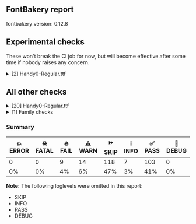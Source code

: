 ## FontBakery report

fontbakery version: 0.12.8



## Experimental checks

These won't break the CI job for now, but will become effective after some time if nobody raises any concern.


<details><summary>[2] Handy0-Regular.ttf</summary>
<div>
<details>
    <summary>🔥 <b>FAIL</b> Ensure 'smcp' (small caps) lookups are defined before ligature lookups in the 'GSUB' table. <a href="https://fontbakery.readthedocs.io/en/stable/fontbakery/checks/universal.html#"></a></summary>
    <div>







* 🔥 **FAIL** <p>Font does not contain a GSUB table.</p>
 [code: missing-gsub-table]



</div>
</details>

<details>
    <summary>⚠️ <b>WARN</b> Validate size, and resolution of article images, and ensure article page has minimum length and includes visual assets. <a href="https://fontbakery.readthedocs.io/en/stable/fontbakery/checks/googlefonts.article.html#"></a></summary>
    <div>







* ⚠️ **WARN** <p>Family metadata at fonts/ttf does not have an article.</p>
 [code: lacks-article]



</div>
</details>
</div>
</details>




## All other checks



<details><summary>[20] Handy0-Regular.ttf</summary>
<div>
<details>
    <summary>🔥 <b>FAIL</b> Checking OS/2 usWinAscent & usWinDescent. <a href="https://fontbakery.readthedocs.io/en/stable/fontbakery/checks/universal.metrics.html#"></a></summary>
    <div>







* 🔥 **FAIL** <p>OS/2.usWinAscent value should be equal or greater than 4864, but got 3276 instead</p>
 [code: ascent]



* 🔥 **FAIL** <p>OS/2.usWinDescent value should be equal or greater than 1155, but got 820 instead</p>
 [code: descent]



</div>
</details>

<details>
    <summary>🔥 <b>FAIL</b> Do we have the latest version of FontBakery installed? <a href="https://fontbakery.readthedocs.io/en/stable/fontbakery/checks/universal.fontbakery.html#"></a></summary>
    <div>







* 🔥 **FAIL** <p>Current FontBakery version is 0.12.8, while a newer 0.12.9 is already available. Please upgrade it with 'pip install -U fontbakery'</p>
 [code: outdated-fontbakery]



</div>
</details>

<details>
    <summary>🔥 <b>FAIL</b> Shapes languages in all GF glyphsets. <a href="https://fontbakery.readthedocs.io/en/stable/fontbakery/checks/googlefonts.glyphset.html#"></a></summary>
    <div>







* 🔥 **FAIL** <p>GF_Latin_Core glyphset:</p>
<table>
<thead>
<tr>
<th align="left">Language</th>
<th align="left">FAIL messages</th>
</tr>
</thead>
<tbody>
<tr>
<td align="left">nl_Latn (Dutch)</td>
<td align="left">Shaper didn't attach acutecomb to j</td>
</tr>
<tr>
<td align="left">^</td>
<td align="left">Shaper didn't attach acutecomb to J</td>
</tr>
</tbody>
</table>
 [code: failed-language-shaping]



</div>
</details>

<details>
    <summary>🔥 <b>FAIL</b> Copyright notices match canonical pattern in fonts <a href="https://fontbakery.readthedocs.io/en/stable/fontbakery/checks/googlefonts.copyright.html#"></a></summary>
    <div>







* 🔥 **FAIL** <p>Name Table entry: Copyright notices should match a pattern similar to:</p>
<p>&quot;Copyright 2020 The Familyname Project Authors (git url)&quot;</p>
<p>But instead we have got:</p>
<p>&quot;Copyright 2024 Handy0 Project Authors (github.com/mitradranirban/handy0-fonts)&quot;</p>
 [code: bad-notice-format]



</div>
</details>

<details>
    <summary>🔥 <b>FAIL</b> Check font names are correct <a href="https://fontbakery.readthedocs.io/en/stable/fontbakery/checks/googlefonts.name.html#"></a></summary>
    <div>







* 🔥 **FAIL** <p>Font names are incorrect:</p>
<table>
<thead>
<tr>
<th align="left">nameID</th>
<th align="left">current</th>
<th align="left">expected</th>
</tr>
</thead>
<tbody>
<tr>
<td align="left">Family Name</td>
<td align="left"><strong>Handy0 Regular</strong></td>
<td align="left"><strong>Handy0</strong></td>
</tr>
<tr>
<td align="left">Subfamily Name</td>
<td align="left">Regular</td>
<td align="left">Regular</td>
</tr>
<tr>
<td align="left">Full Name</td>
<td align="left">Handy0 Regular</td>
<td align="left">Handy0 Regular</td>
</tr>
<tr>
<td align="left">Postscript Name</td>
<td align="left">Handy0-Regular</td>
<td align="left">Handy0-Regular</td>
</tr>
<tr>
<td align="left">Typographic Family Name</td>
<td align="left"><strong>Handy0</strong></td>
<td align="left"><strong>N/A</strong></td>
</tr>
<tr>
<td align="left">Typographic Subfamily Name</td>
<td align="left"><strong>Regular</strong></td>
<td align="left"><strong>N/A</strong></td>
</tr>
</tbody>
</table>
 [code: bad-names]



</div>
</details>

<details>
    <summary>🔥 <b>FAIL</b> Stricter unitsPerEm criteria for Google Fonts. <a href="https://fontbakery.readthedocs.io/en/stable/fontbakery/checks/googlefonts.head.html#"></a></summary>
    <div>







* 🔥 **FAIL** <p>Font em size (unitsPerEm) is 4096 which may be too large (causing filesize bloat), unless you are sure that the detail level in this font requires that much precision.</p>
 [code: large-value]



</div>
</details>

<details>
    <summary>🔥 <b>FAIL</b> Check font follows the Google Fonts vertical metric schema <a href="https://fontbakery.readthedocs.io/en/stable/fontbakery/checks/googlefonts.vmetrics.html#"></a></summary>
    <div>







* 🔥 **FAIL** <p>The sum of hhea.ascender + abs(hhea.descender) + hhea.lineGap is 4096 when it should be at least 4915</p>
 [code: bad-hhea-range]



</div>
</details>

<details>
    <summary>⚠️ <b>WARN</b> Check mark characters are in GDEF mark glyph class. <a href="https://fontbakery.readthedocs.io/en/stable/fontbakery/checks/opentype.gdef.html#"></a></summary>
    <div>







* ⚠️ **WARN** <p>The following mark characters could be in the GDEF mark glyph class:
acutecomb (U+0301), gravecomb (U+0300), hookabovecomb (U+0309), tildecomb (U+0303), uni0302 (U+0302), uni0304 (U+0304), uni0306 (U+0306), uni0307 (U+0307), uni0308 (U+0308), uni030A (U+030A), uni030B (U+030B), uni030C (U+030C), uni0326 (U+0326), uni0327 (U+0327) and uni0328 (U+0328)</p>
 [code: mark-chars]



</div>
</details>

<details>
    <summary>⚠️ <b>WARN</b> Check accent of Lcaron, dcaron, lcaron, tcaron <a href="https://fontbakery.readthedocs.io/en/stable/fontbakery/checks/universal.html#"></a></summary>
    <div>









* ⚠️ **WARN** <p>Lcaron is decomposed and therefore could not be checked. Please check manually.</p>
 [code: decomposed-outline]



* ⚠️ **WARN** <p>dcaron is decomposed and therefore could not be checked. Please check manually.</p>
 [code: decomposed-outline]



* ⚠️ **WARN** <p>lcaron is decomposed and therefore could not be checked. Please check manually.</p>
 [code: decomposed-outline]



* ⚠️ **WARN** <p>tcaron is decomposed and therefore could not be checked. Please check manually.</p>
 [code: decomposed-outline]



</div>
</details>

<details>
    <summary>⚠️ <b>WARN</b> Check if each glyph has the recommended amount of contours. <a href="https://fontbakery.readthedocs.io/en/stable/fontbakery/checks/universal.html#"></a></summary>
    <div>







* ⚠️ **WARN** <p>This check inspects the glyph outlines and detects the total number of contours in each of them. The expected values are infered from the typical ammounts of contours observed in a large collection of reference font families. The divergences listed below may simply indicate a significantly different design on some of your glyphs. On the other hand, some of these may flag actual bugs in the font such as glyphs mapped to an incorrect codepoint. Please consider reviewing the design and codepoint assignment of these to make sure they are correct.</p>
<p>The following glyphs do not have the recommended number of contours:</p>
<pre><code>- Glyph name: glyph1	Contours detected: 2	Expected: 0

- Glyph name: percent	Contours detected: 3	Expected: 4 or 5

- Glyph name: quotesingle	Contours detected: 2	Expected: 1

- Glyph name: eight	Contours detected: 2	Expected: 3

- Glyph name: at	Contours detected: 1	Expected: 2

- Glyph name: B	Contours detected: 1	Expected: 2 or 3

- Glyph name: D	Contours detected: 1	Expected: 2

- Glyph name: Z	Contours detected: 2	Expected: 1

- Glyph name: a	Contours detected: 1	Expected: 2

- Glyph name: e	Contours detected: 1	Expected: 2

- Glyph name: g	Contours detected: 1	Expected: 2 or 3

- Glyph name: o	Contours detected: 1	Expected: 2

- Glyph name: bar	Contours detected: 2	Expected: 1

- Glyph name: ordfeminine	Contours detected: 1	Expected: 2 or 3

- Glyph name: uni00AD	Contours detected: 1	Expected: 0

- Glyph name: degree	Contours detected: 1	Expected: 2

- Glyph name: onequarter	Contours detected: 2	Expected: 3 or 4

- Glyph name: threequarters	Contours detected: 2	Expected: 3 or 4

- Glyph name: Eth	Contours detected: 1	Expected: 2

- Glyph name: agrave	Contours detected: 2	Expected: 3

- Glyph name: aacute	Contours detected: 2	Expected: 3

- Glyph name: acircumflex	Contours detected: 2	Expected: 3

- Glyph name: atilde	Contours detected: 2	Expected: 3

- Glyph name: adieresis	Contours detected: 3	Expected: 4

- Glyph name: aring	Contours detected: 3	Expected: 4

- Glyph name: egrave	Contours detected: 2	Expected: 3

- Glyph name: eacute	Contours detected: 2	Expected: 3

- Glyph name: ecircumflex	Contours detected: 2	Expected: 3

- Glyph name: edieresis	Contours detected: 3	Expected: 4

- Glyph name: eth	Contours detected: 1	Expected: 2

- Glyph name: ograve	Contours detected: 2	Expected: 3

- Glyph name: oacute	Contours detected: 2	Expected: 3

- Glyph name: ocircumflex	Contours detected: 2	Expected: 3

- Glyph name: otilde	Contours detected: 2	Expected: 3

- Glyph name: odieresis	Contours detected: 3	Expected: 4

- Glyph name: oslash	Contours detected: 2	Expected: 3

- Glyph name: amacron	Contours detected: 2	Expected: 3

- Glyph name: abreve	Contours detected: 2	Expected: 3

- Glyph name: Dcaron	Contours detected: 2	Expected: 3

- Glyph name: Dcroat	Contours detected: 1	Expected: 2

- Glyph name: emacron	Contours detected: 2	Expected: 3

- Glyph name: ebreve	Contours detected: 2	Expected: 3

- Glyph name: edotaccent	Contours detected: 2	Expected: 3

- Glyph name: ecaron	Contours detected: 2	Expected: 3

- Glyph name: gcircumflex	Contours detected: 2	Expected: 3 or 4

- Glyph name: gbreve	Contours detected: 2	Expected: 3 or 4

- Glyph name: gdotaccent	Contours detected: 2	Expected: 3 or 4

- Glyph name: uni0123	Contours detected: 2	Expected: 3 or 4

- Glyph name: lcaron	Contours detected: 3	Expected: 2

- Glyph name: napostrophe	Contours detected: 3	Expected: 2

- Glyph name: omacron	Contours detected: 2	Expected: 3

- Glyph name: obreve	Contours detected: 2	Expected: 3

- Glyph name: ohungarumlaut	Contours detected: 3	Expected: 4

- Glyph name: Racute	Contours detected: 2	Expected: 3

- Glyph name: uni0156	Contours detected: 2	Expected: 3

- Glyph name: Rcaron	Contours detected: 2	Expected: 3

- Glyph name: tcaron	Contours detected: 3	Expected: 2

- Glyph name: Uogonek	Contours detected: 2	Expected: 1

- Glyph name: uogonek	Contours detected: 2	Expected: 1

- Glyph name: Zacute	Contours detected: 3	Expected: 2

- Glyph name: Zdotaccent	Contours detected: 3	Expected: 2

- Glyph name: Zcaron	Contours detected: 3	Expected: 2

- Glyph name: Uhorn	Contours detected: 2	Expected: 1

- Glyph name: uhorn	Contours detected: 2	Expected: 1

- Glyph name: uni01CE	Contours detected: 2	Expected: 3

- Glyph name: uni01D2	Contours detected: 2	Expected: 3

- Glyph name: uni01DF	Contours detected: 4	Expected: 5

- Glyph name: gcaron	Contours detected: 2	Expected: 3 or 4

- Glyph name: uni01EA	Contours detected: 3	Expected: 2

- Glyph name: uni01EC	Contours detected: 4	Expected: 3

- Glyph name: uni01F0	Contours detected: 1	Expected: 2

- Glyph name: uni01F5	Contours detected: 2	Expected: 3

- Glyph name: uni02BC	Contours detected: 2	Expected: 1

- Glyph name: uni1FED	Contours detected: 1	Expected: 3

- Glyph name: quoteleft	Contours detected: 2	Expected: 1

- Glyph name: quoteright	Contours detected: 2	Expected: 1

- Glyph name: quotesinglbase	Contours detected: 2	Expected: 1

- Glyph name: quotedblleft	Contours detected: 4	Expected: 2

- Glyph name: quotedblright	Contours detected: 4	Expected: 2

- Glyph name: quotedblbase	Contours detected: 4	Expected: 2

- Glyph name: uni20A8	Contours detected: 2	Expected: 3

- Glyph name: B	Contours detected: 1	Expected: 2 or 3

- Glyph name: D	Contours detected: 1	Expected: 2

- Glyph name: Dcaron	Contours detected: 2	Expected: 3

- Glyph name: Dcroat	Contours detected: 1	Expected: 2

- Glyph name: Eth	Contours detected: 1	Expected: 2

- Glyph name: Racute	Contours detected: 2	Expected: 3

- Glyph name: Rcaron	Contours detected: 2	Expected: 3

- Glyph name: Uhorn	Contours detected: 2	Expected: 1

- Glyph name: Uogonek	Contours detected: 2	Expected: 1

- Glyph name: Z	Contours detected: 2	Expected: 1

- Glyph name: Zacute	Contours detected: 3	Expected: 2

- Glyph name: Zcaron	Contours detected: 3	Expected: 2

- Glyph name: Zdotaccent	Contours detected: 3	Expected: 2

- Glyph name: a	Contours detected: 1	Expected: 2

- Glyph name: aacute	Contours detected: 2	Expected: 3

- Glyph name: abreve	Contours detected: 2	Expected: 3

- Glyph name: acircumflex	Contours detected: 2	Expected: 3

- Glyph name: adieresis	Contours detected: 3	Expected: 4

- Glyph name: agrave	Contours detected: 2	Expected: 3

- Glyph name: amacron	Contours detected: 2	Expected: 3

- Glyph name: aring	Contours detected: 3	Expected: 4

- Glyph name: at	Contours detected: 1	Expected: 2

- Glyph name: atilde	Contours detected: 2	Expected: 3

- Glyph name: bar	Contours detected: 2	Expected: 1

- Glyph name: degree	Contours detected: 1	Expected: 2

- Glyph name: e	Contours detected: 1	Expected: 2

- Glyph name: eacute	Contours detected: 2	Expected: 3

- Glyph name: ebreve	Contours detected: 2	Expected: 3

- Glyph name: ecaron	Contours detected: 2	Expected: 3

- Glyph name: ecircumflex	Contours detected: 2	Expected: 3

- Glyph name: edieresis	Contours detected: 3	Expected: 4

- Glyph name: edotaccent	Contours detected: 2	Expected: 3

- Glyph name: egrave	Contours detected: 2	Expected: 3

- Glyph name: eight	Contours detected: 2	Expected: 3

- Glyph name: emacron	Contours detected: 2	Expected: 3

- Glyph name: eth	Contours detected: 1	Expected: 2

- Glyph name: g	Contours detected: 1	Expected: 2 or 3

- Glyph name: gbreve	Contours detected: 2	Expected: 3 or 4

- Glyph name: gcaron	Contours detected: 2	Expected: 3 or 4

- Glyph name: gcircumflex	Contours detected: 2	Expected: 3 or 4

- Glyph name: gdotaccent	Contours detected: 2	Expected: 3 or 4

- Glyph name: lcaron	Contours detected: 3	Expected: 2

- Glyph name: napostrophe	Contours detected: 3	Expected: 2

- Glyph name: o	Contours detected: 1	Expected: 2

- Glyph name: oacute	Contours detected: 2	Expected: 3

- Glyph name: ocircumflex	Contours detected: 2	Expected: 3

- Glyph name: odieresis	Contours detected: 3	Expected: 4

- Glyph name: ograve	Contours detected: 2	Expected: 3

- Glyph name: ohungarumlaut	Contours detected: 3	Expected: 4

- Glyph name: omacron	Contours detected: 2	Expected: 3

- Glyph name: onequarter	Contours detected: 2	Expected: 3 or 4

- Glyph name: ordfeminine	Contours detected: 1	Expected: 2 or 3

- Glyph name: oslash	Contours detected: 2	Expected: 3

- Glyph name: otilde	Contours detected: 2	Expected: 3

- Glyph name: percent	Contours detected: 3	Expected: 4 or 5

- Glyph name: quotedblbase	Contours detected: 4	Expected: 2

- Glyph name: quotedblleft	Contours detected: 4	Expected: 2

- Glyph name: quotedblright	Contours detected: 4	Expected: 2

- Glyph name: quoteleft	Contours detected: 2	Expected: 1

- Glyph name: quoteright	Contours detected: 2	Expected: 1

- Glyph name: quotesinglbase	Contours detected: 2	Expected: 1

- Glyph name: quotesingle	Contours detected: 2	Expected: 1

- Glyph name: tcaron	Contours detected: 3	Expected: 2

- Glyph name: threequarters	Contours detected: 2	Expected: 3 or 4

- Glyph name: uhorn	Contours detected: 2	Expected: 1

- Glyph name: uni00AD	Contours detected: 1	Expected: 0

- Glyph name: uni0123	Contours detected: 2	Expected: 3 or 4

- Glyph name: uni0156	Contours detected: 2	Expected: 3

- Glyph name: uni01CE	Contours detected: 2	Expected: 3

- Glyph name: uni01D2	Contours detected: 2	Expected: 3

- Glyph name: uni01DF	Contours detected: 4	Expected: 5

- Glyph name: uni01EC	Contours detected: 4	Expected: 3

- Glyph name: uni01F0	Contours detected: 1	Expected: 2

- Glyph name: uni02BC	Contours detected: 2	Expected: 1

- Glyph name: uni1FED	Contours detected: 1	Expected: 3

- Glyph name: uogonek	Contours detected: 2	Expected: 1
</code></pre>
 [code: contour-count]



</div>
</details>

<details>
    <summary>⚠️ <b>WARN</b> Check math signs have the same width. <a href="https://fontbakery.readthedocs.io/en/stable/fontbakery/checks/universal.html#"></a></summary>
    <div>







* ⚠️ **WARN** <p>The most common width is 1702 among a set of 8 math glyphs.
The following math glyphs have a different width, though:</p>
<p>Width = 2794:
logicalnot</p>
 [code: width-outliers]



</div>
</details>

<details>
    <summary>⚠️ <b>WARN</b> Does the font contain a soft hyphen? <a href="https://fontbakery.readthedocs.io/en/stable/fontbakery/checks/universal.glyphset.html#"></a></summary>
    <div>







* ⚠️ **WARN** <p>This font has a 'Soft Hyphen' character.</p>
 [code: softhyphen]



</div>
</details>

<details>
    <summary>⚠️ <b>WARN</b> Are there any misaligned on-curve points? <a href="https://fontbakery.readthedocs.io/en/stable/fontbakery/checks/outline.html#"></a></summary>
    <div>







* ⚠️ **WARN** <p>The following glyphs have on-curve points which have potentially incorrect y coordinates:</p>
<pre><code>* A (U+0041): X=269.0,Y=2.0 (should be at baseline 0?)

* A (U+0041): X=2076.0,Y=2866.0 (should be at cap-height 2868?)

* AE (U+00C6): X=269.0,Y=2.0 (should be at baseline 0?)

* AE (U+00C6): X=2076.0,Y=2866.0 (should be at cap-height 2868?)

* Aacute (U+00C1): X=269.0,Y=2.0 (should be at baseline 0?)

* Aacute (U+00C1): X=2076.0,Y=2866.0 (should be at cap-height 2868?)

* Abreve (U+0102): X=269.0,Y=2.0 (should be at baseline 0?)

* Abreve (U+0102): X=2076.0,Y=2866.0 (should be at cap-height 2868?)

* Acircumflex (U+00C2): X=269.0,Y=2.0 (should be at baseline 0?)

* Acircumflex (U+00C2): X=2076.0,Y=2866.0 (should be at cap-height 2868?)

* Adieresis (U+00C4): X=269.0,Y=2.0 (should be at baseline 0?)

* Adieresis (U+00C4): X=2076.0,Y=2866.0 (should be at cap-height 2868?)

* Agrave (U+00C0): X=269.0,Y=2.0 (should be at baseline 0?)

* Agrave (U+00C0): X=2076.0,Y=2866.0 (should be at cap-height 2868?)

* Amacron (U+0100): X=269.0,Y=2.0 (should be at baseline 0?)

* Amacron (U+0100): X=2076.0,Y=2866.0 (should be at cap-height 2868?)

* Aogonek (U+0104): X=269.0,Y=2.0 (should be at baseline 0?)

* Aogonek (U+0104): X=2076.0,Y=2866.0 (should be at cap-height 2868?)

* Aring (U+00C5): X=269.0,Y=2.0 (should be at baseline 0?)

* Aring (U+00C5): X=2076.0,Y=2866.0 (should be at cap-height 2868?)

* Aringacute (U+01FA): X=269.0,Y=2.0 (should be at baseline 0?)

* Aringacute (U+01FA): X=2076.0,Y=2866.0 (should be at cap-height 2868?)

* Atilde (U+00C3): X=269.0,Y=2.0 (should be at baseline 0?)

* Atilde (U+00C3): X=2076.0,Y=2866.0 (should be at cap-height 2868?)

* B (U+0042): X=1084.0,Y=-2.0 (should be at baseline 0?)

* D (U+0044): X=2212.0,Y=-2.0 (should be at baseline 0?)

* Dcaron (U+010E): X=2212.0,Y=-2.0 (should be at baseline 0?)

* Dcroat (U+0110): X=317.0,Y=2870.0 (should be at cap-height 2868?)

* Dcroat (U+0110): X=2212.0,Y=-2.0 (should be at baseline 0?)

* Dcroat (U+0110): X=1232.0,Y=2866.0 (should be at cap-height 2868?)

* Dcroat (U+0110): X=1183.0,Y=2869.0 (should be at cap-height 2868?)

* S (U+0053): X=1218.0,Y=2870.0 (should be at cap-height 2868?)

* S (U+0053): X=1108.0,Y=2866.0 (should be at cap-height 2868?)

* S (U+0053): X=926.0,Y=2866.0 (should be at cap-height 2868?)

* Sacute (U+015A): X=1218.0,Y=2870.0 (should be at cap-height 2868?)

* Sacute (U+015A): X=1108.0,Y=2866.0 (should be at cap-height 2868?)

* Sacute (U+015A): X=926.0,Y=2866.0 (should be at cap-height 2868?)

* Scaron (U+0160): X=1218.0,Y=2870.0 (should be at cap-height 2868?)

* Scaron (U+0160): X=1108.0,Y=2866.0 (should be at cap-height 2868?)

* Scaron (U+0160): X=926.0,Y=2866.0 (should be at cap-height 2868?)

* Scedilla (U+015E): X=1218.0,Y=2870.0 (should be at cap-height 2868?)

* Scedilla (U+015E): X=1108.0,Y=2866.0 (should be at cap-height 2868?)

* Scedilla (U+015E): X=926.0,Y=2866.0 (should be at cap-height 2868?)

* Scircumflex (U+015C): X=1218.0,Y=2870.0 (should be at cap-height 2868?)

* Scircumflex (U+015C): X=1108.0,Y=2866.0 (should be at cap-height 2868?)

* Scircumflex (U+015C): X=926.0,Y=2866.0 (should be at cap-height 2868?)

* X (U+0058): X=-86.0,Y=3275.0 (should be at ascender 3276?)

* Z (U+005A): X=1942.0,Y=2870.0 (should be at cap-height 2868?)

* Zacute (U+0179): X=1942.0,Y=2870.0 (should be at cap-height 2868?)

* Zcaron (U+017D): X=1942.0,Y=2870.0 (should be at cap-height 2868?)

* Zdotaccent (U+017B): X=1942.0,Y=2870.0 (should be at cap-height 2868?)

* b (U+0062): X=628.0,Y=-2.0 (should be at baseline 0?)

* ccedilla (U+00E7): X=932.0,Y=-2.0 (should be at baseline 0?)

* dcaron (U+010F): X=1665.0,Y=2867.0 (should be at cap-height 2868?)

* degree (U+00B0): X=660.0,Y=2867.0 (should be at cap-height 2868?)

* iogonek (U+012F): X=307.0,Y=-819.0 (should be at descender -820?)

* lacute (U+013A): X=842.0,Y=3278.0 (should be at ascender 3276?)

* nine (U+0039): X=1101.0,Y=-2.0 (should be at baseline 0?)

* nine (U+0039): X=1368.0,Y=2866.0 (should be at cap-height 2868?)

* ogonek (U+02DB): X=-7.0,Y=1.0 (should be at baseline 0?)

* openbullet (U+25E6): X=660.0,Y=2867.0 (should be at cap-height 2868?)

* parenleft (U+0028): X=1542.0,Y=-822.0 (should be at descender -820?)

* parenright (U+0029): X=1059.0,Y=2870.0 (should be at cap-height 2868?)

* quotesingle (U+0027): X=2747.0,Y=2867.0 (should be at cap-height 2868?)

* tcaron (U+0165): X=1659.0,Y=2867.0 (should be at cap-height 2868?)

* threequarters (U+00BE): X=512.0,Y=1.0 (should be at baseline 0?)

* trademark (U+2122): X=-1400.0,Y=2869.0 (should be at cap-height 2868?)

* underscore (U+005F): X=-102.0,Y=2.0 (should be at baseline 0?)

* uni0136 (U+0136): X=120.0,Y=-822.0 (should be at descender -820?)

* uni0156 (U+0156): X=339.0,Y=-819.0 (should be at descender -820?)

* uni0163 (U+0163): X=1310.0,Y=-822.0 (should be at descender -820?)

* uni01CD (U+01CD): X=269.0,Y=2.0 (should be at baseline 0?)

* uni01CD (U+01CD): X=2076.0,Y=2866.0 (should be at cap-height 2868?)

* uni01DE (U+01DE): X=269.0,Y=2.0 (should be at baseline 0?)

* uni01DE (U+01DE): X=2076.0,Y=2866.0 (should be at cap-height 2868?)

* uni0218 (U+0218): X=1218.0,Y=2870.0 (should be at cap-height 2868?)

* uni0218 (U+0218): X=1108.0,Y=2866.0 (should be at cap-height 2868?)

* uni0218 (U+0218): X=926.0,Y=2866.0 (should be at cap-height 2868?)

* uni02BC (U+02BC): X=2747.0,Y=2867.0 (should be at cap-height 2868?)

* uni0326 (U+0326): X=-297.0,Y=1.0 (should be at baseline 0?)

* uni1E9E (U+1E9E): X=917.0,Y=2869.0 (should be at cap-height 2868?)
</code></pre>
 [code: found-misalignments]



</div>
</details>

<details>
    <summary>⚠️ <b>WARN</b> Do any segments have colinear vectors? <a href="https://fontbakery.readthedocs.io/en/stable/fontbakery/checks/outline.html#"></a></summary>
    <div>







* ⚠️ **WARN** <p>The following glyphs have colinear vectors:</p>
<pre><code>* dcroat (U+0111): L&lt;&lt;1556.0,2276.0&gt;--&lt;1428.0,2348.0&gt;&gt; -&gt; L&lt;&lt;1428.0,2348.0&gt;--&lt;1260.0,2422.0&gt;&gt;

* five (U+0035): L&lt;&lt;1370.0,163.0&gt;--&lt;1536.0,170.0&gt;&gt; -&gt; L&lt;&lt;1536.0,170.0&gt;--&lt;1640.0,170.0&gt;&gt;

* three (U+0033): L&lt;&lt;1388.0,2258.0&gt;--&lt;1388.0,2360.0&gt;&gt; -&gt; L&lt;&lt;1388.0,2360.0&gt;--&lt;1386.0,2382.0&gt;&gt;

* three (U+0033): L&lt;&lt;1589.0,2370.0&gt;--&lt;1590.0,2360.0&gt;&gt; -&gt; L&lt;&lt;1590.0,2360.0&gt;--&lt;1590.0,2314.0&gt;&gt;

* uni00B3 (U+00B3): L&lt;&lt;1388.0,2258.0&gt;--&lt;1388.0,2360.0&gt;&gt; -&gt; L&lt;&lt;1388.0,2360.0&gt;--&lt;1386.0,2382.0&gt;&gt;

* uni00B3 (U+00B3): L&lt;&lt;1589.0,2370.0&gt;--&lt;1590.0,2360.0&gt;&gt; -&gt; L&lt;&lt;1590.0,2360.0&gt;--&lt;1590.0,2314.0&gt;&gt;

* x (U+0078): L&lt;&lt;364.0,298.0&gt;--&lt;520.0,348.0&gt;&gt; -&gt; L&lt;&lt;520.0,348.0&gt;--&lt;658.0,404.0&gt;&gt;
</code></pre>
 [code: found-colinear-vectors]



</div>
</details>

<details>
    <summary>⚠️ <b>WARN</b> Do outlines contain any jaggy segments? <a href="https://fontbakery.readthedocs.io/en/stable/fontbakery/checks/outline.html#"></a></summary>
    <div>







* ⚠️ **WARN** <p>The following glyphs have jaggy segments:</p>
<pre><code>* Eng (U+014A): B&lt;&lt;847.0,983.0&gt;-&lt;873.0,882.0&gt;-&lt;882.0,820.0&gt;&gt;/B&lt;&lt;882.0,820.0&gt;-&lt;881.0,838.0&gt;-&lt;881.0,856.0&gt;&gt; = 5.0796078600145425

* K (U+004B): L&lt;&lt;800.0,1168.0&gt;--&lt;800.0,1210.0&gt;&gt;/B&lt;&lt;800.0,1210.0&gt;-&lt;793.0,1178.0&gt;-&lt;772.0,1078.0&gt;&gt; = 12.33908727832618

* cent (U+00A2): L&lt;&lt;540.0,1760.0&gt;--&lt;540.0,1758.0&gt;&gt;/B&lt;&lt;540.0,1758.0&gt;-&lt;559.0,1878.0&gt;-&lt;588.0,1949.0&gt;&gt; = 8.997143421065033

* eng (U+014B): B&lt;&lt;829.0,956.0&gt;-&lt;875.0,862.0&gt;-&lt;882.0,837.0&gt;&gt;/B&lt;&lt;882.0,837.0&gt;-&lt;876.0,880.0&gt;-&lt;897.0,920.0&gt;&gt; = 7.698774646618311

* lcaron (U+013E): B&lt;&lt;786.0,2268.0&gt;-&lt;771.0,2262.0&gt;-&lt;750.0,2262.0&gt;&gt;/B&lt;&lt;750.0,2262.0&gt;-&lt;780.0,2268.0&gt;-&lt;786.0,2268.0&gt;&gt; = 11.309932474020195

* m (U+006D): B&lt;&lt;1354.0,1226.0&gt;-&lt;1354.0,1015.0&gt;-&lt;1340.0,888.0&gt;&gt;/L&lt;&lt;1340.0,888.0&gt;--&lt;1398.0,1098.0&gt;&gt; = 9.148974761964256

* napostrophe (U+0149): B&lt;&lt;3784.0,1392.0&gt;-&lt;3769.0,1386.0&gt;-&lt;3748.0,1386.0&gt;&gt;/B&lt;&lt;3748.0,1386.0&gt;-&lt;3778.0,1392.0&gt;-&lt;3784.0,1392.0&gt;&gt; = 11.309932474020195

* oe (U+0153): B&lt;&lt;1119.0,964.0&gt;-&lt;1121.0,985.0&gt;-&lt;1125.0,989.0&gt;&gt;/B&lt;&lt;1125.0,989.0&gt;-&lt;1119.0,984.0&gt;-&lt;1115.0,989.0&gt;&gt; = 5.1944289077348

* oslash (U+00F8): B&lt;&lt;977.0,1694.0&gt;-&lt;1039.0,1806.0&gt;-&lt;1060.0,1844.0&gt;&gt;/B&lt;&lt;1060.0,1844.0&gt;-&lt;1044.0,1816.0&gt;-&lt;1053.0,1767.0&gt;&gt; = 0.8184554616877073

* quotedblbase (U+201E): B&lt;&lt;1076.0,-160.0&gt;-&lt;1061.0,-166.0&gt;-&lt;1040.0,-166.0&gt;&gt;/B&lt;&lt;1040.0,-166.0&gt;-&lt;1070.0,-160.0&gt;-&lt;1076.0,-160.0&gt;&gt; = 11.309932474020195

* quotedblbase (U+201E): B&lt;&lt;566.0,-180.0&gt;-&lt;551.0,-186.0&gt;-&lt;530.0,-186.0&gt;&gt;/B&lt;&lt;530.0,-186.0&gt;-&lt;560.0,-180.0&gt;-&lt;566.0,-180.0&gt;&gt; = 11.309932474020195

* quotedblleft (U+201C): B&lt;&lt;427.0,2990.0&gt;-&lt;442.0,2996.0&gt;-&lt;463.0,2996.0&gt;&gt;/B&lt;&lt;463.0,2996.0&gt;-&lt;433.0,2990.0&gt;-&lt;427.0,2990.0&gt;&gt; = 11.309932474020195

* quotedblleft (U+201C): B&lt;&lt;937.0,3010.0&gt;-&lt;952.0,3016.0&gt;-&lt;973.0,3016.0&gt;&gt;/B&lt;&lt;973.0,3016.0&gt;-&lt;943.0,3010.0&gt;-&lt;937.0,3010.0&gt;&gt; = 11.309932474020195

* quotedblright (U+201D): B&lt;&lt;1076.0,2444.0&gt;-&lt;1061.0,2438.0&gt;-&lt;1040.0,2438.0&gt;&gt;/B&lt;&lt;1040.0,2438.0&gt;-&lt;1070.0,2444.0&gt;-&lt;1076.0,2444.0&gt;&gt; = 11.309932474020195

* quotedblright (U+201D): B&lt;&lt;566.0,2424.0&gt;-&lt;551.0,2418.0&gt;-&lt;530.0,2418.0&gt;&gt;/B&lt;&lt;530.0,2418.0&gt;-&lt;560.0,2424.0&gt;-&lt;566.0,2424.0&gt;&gt; = 11.309932474020195

* quoteleft (U+2018): B&lt;&lt;427.0,2990.0&gt;-&lt;442.0,2996.0&gt;-&lt;463.0,2996.0&gt;&gt;/B&lt;&lt;463.0,2996.0&gt;-&lt;433.0,2990.0&gt;-&lt;427.0,2990.0&gt;&gt; = 11.309932474020195

* quoteright (U+2019): B&lt;&lt;566.0,2424.0&gt;-&lt;551.0,2418.0&gt;-&lt;530.0,2418.0&gt;&gt;/B&lt;&lt;530.0,2418.0&gt;-&lt;560.0,2424.0&gt;-&lt;566.0,2424.0&gt;&gt; = 11.309932474020195

* quotesinglbase (U+201A): B&lt;&lt;566.0,424.0&gt;-&lt;551.0,418.0&gt;-&lt;530.0,418.0&gt;&gt;/B&lt;&lt;530.0,418.0&gt;-&lt;560.0,424.0&gt;-&lt;566.0,424.0&gt;&gt; = 11.309932474020195

* quotesingle (U+0027): B&lt;&lt;2752.0,2358.0&gt;-&lt;2737.0,2352.0&gt;-&lt;2716.0,2352.0&gt;&gt;/B&lt;&lt;2716.0,2352.0&gt;-&lt;2746.0,2358.0&gt;-&lt;2752.0,2358.0&gt;&gt; = 11.309932474020195

* tcaron (U+0165): B&lt;&lt;1664.0,2358.0&gt;-&lt;1649.0,2352.0&gt;-&lt;1628.0,2352.0&gt;&gt;/B&lt;&lt;1628.0,2352.0&gt;-&lt;1658.0,2358.0&gt;-&lt;1664.0,2358.0&gt;&gt; = 11.309932474020195

* uni0136 (U+0136): L&lt;&lt;800.0,1168.0&gt;--&lt;800.0,1210.0&gt;&gt;/B&lt;&lt;800.0,1210.0&gt;-&lt;793.0,1178.0&gt;-&lt;772.0,1078.0&gt;&gt; = 12.33908727832618

* uni01E8 (U+01E8): L&lt;&lt;800.0,1168.0&gt;--&lt;800.0,1210.0&gt;&gt;/B&lt;&lt;800.0,1210.0&gt;-&lt;793.0,1178.0&gt;-&lt;772.0,1078.0&gt;&gt; = 12.33908727832618

* uni02BC (U+02BC): B&lt;&lt;2752.0,2358.0&gt;-&lt;2737.0,2352.0&gt;-&lt;2716.0,2352.0&gt;&gt;/B&lt;&lt;2716.0,2352.0&gt;-&lt;2746.0,2358.0&gt;-&lt;2752.0,2358.0&gt;&gt; = 11.309932474020195

* v (U+0076): L&lt;&lt;338.0,472.0&gt;--&lt;350.0,464.0&gt;&gt;/B&lt;&lt;350.0,464.0&gt;-&lt;309.0,505.0&gt;-&lt;258.0,638.0&gt;&gt; = 11.309932474020227
</code></pre>
 [code: found-jaggy-segments]



</div>
</details>

<details>
    <summary>⚠️ <b>WARN</b> Do outlines contain any semi-vertical or semi-horizontal lines? <a href="https://fontbakery.readthedocs.io/en/stable/fontbakery/checks/outline.html#"></a></summary>
    <div>







* ⚠️ **WARN** <p>The following glyphs have semi-vertical/semi-horizontal lines:</p>
<pre><code>* Dcroat (U+0110): L&lt;&lt;388.0,2598.0&gt;--&lt;394.0,1474.0&gt;&gt;

* germandbls (U+00DF): L&lt;&lt;545.0,410.0&gt;--&lt;546.0,970.0&gt;&gt;

* nine (U+0039): L&lt;&lt;414.0,3008.0&gt;--&lt;416.0,2301.0&gt;&gt;

* six (U+0036): L&lt;&lt;1552.0,220.0&gt;--&lt;1550.0,927.0&gt;&gt;

* three (U+0033): L&lt;&lt;805.0,3226.0&gt;--&lt;1060.0,3224.0&gt;&gt;

* uni00B3 (U+00B3): L&lt;&lt;805.0,3226.0&gt;--&lt;1060.0,3224.0&gt;&gt;
</code></pre>
 [code: found-semi-vertical]



</div>
</details>

<details>
    <summary>⚠️ <b>WARN</b> Ensure soft_dotted characters lose their dot when combined with marks that replace the dot. <a href="https://fontbakery.readthedocs.io/en/stable/fontbakery/checks/shaping.html#"></a></summary>
    <div>







* ⚠️ **WARN** <p>The dot of soft dotted characters used in orthographies <em>must</em> disappear in the following strings: i̊ i̋ j̀ j́ j̃ j̄ j̈ į̀ į́ į̂ į̃ į̄ į̌</p>
<p>The dot of soft dotted characters <em>should</em> disappear in other cases, for example: i̇ ỉ i̦̇ ỉ̦ i̦̊ i̦̋ i̧̇ ỉ̧ i̧̊ i̧̋ j̆ j̇ j̉ j̊ j̋ j̦̀ j̦́ j̦̃ j̦̄ j̦̆</p>
<p>Your font fully covers the following languages that require the soft-dotted feature: Lithuanian (Latn, 2,357,094 speakers).</p>
<p>Your font does <em>not</em> cover the following languages that require the soft-dotted feature: Basaa (Latn, 332,940 speakers), Avokaya (Latn, 100,000 speakers), Cicipu (Latn, 44,000 speakers), Ejagham (Latn, 120,000 speakers), Sar (Latn, 500,000 speakers), Kom (Latn, 360,685 speakers), Ijo, Southeast (Latn, 2,471,000 speakers), Ebira (Latn, 2,200,000 speakers), Mfumte (Latn, 79,000 speakers), Southern Kisi (Latn, 360,000 speakers), Dii (Latn, 71,000 speakers), South Central Banda (Latn, 244,000 speakers), Belarusian (Cyrl, 10,064,517 speakers), Igbo (Latn, 27,823,640 speakers), Fur (Latn, 1,230,163 speakers), Mango (Latn, 77,000 speakers), Bafut (Latn, 158,146 speakers), Kpelle, Guinea (Latn, 622,000 speakers), Makaa (Latn, 221,000 speakers), Koonzime (Latn, 40,000 speakers), Aghem (Latn, 38,843 speakers), Ma’di (Latn, 584,000 speakers), Nzakara (Latn, 50,000 speakers), Gulay (Latn, 250,478 speakers), Ekpeye (Latn, 226,000 speakers), Nateni (Latn, 100,000 speakers), Yala (Latn, 200,000 speakers), Bete-Bendi (Latn, 100,000 speakers), Zapotec (Latn, 490,000 speakers), Vute (Latn, 21,000 speakers), Mundani (Latn, 34,000 speakers), Ukrainian (Cyrl, 29,273,587 speakers), Navajo (Latn, 166,319 speakers), Dutch (Latn, 31,709,104 speakers), Dan (Latn, 1,099,244 speakers), Lugbara (Latn, 2,200,000 speakers), Ngbaka (Latn, 1,020,000 speakers).</p>
 [code: soft-dotted]



</div>
</details>

<details>
    <summary>⚠️ <b>WARN</b> Check for codepoints not covered by METADATA subsets. <a href="https://fontbakery.readthedocs.io/en/stable/fontbakery/checks/googlefonts.subsets.html#"></a></summary>
    <div>







* ⚠️ **WARN** <p>The following codepoints supported by the font are not covered by
any subsets defined in the font's metadata file, and will never
be served. You can solve this by either manually adding additional
subset declarations to METADATA.pb, or by editing the glyphset
definitions.</p>
<ul>
<li>U+02B6 MODIFIER LETTER SMALL CAPITAL INVERTED R: not included in any glyphset definition</li>
<li>U+02C7 CARON: try adding one of: canadian-aboriginal, tifinagh, yi</li>
<li>U+02D8 BREVE: try adding one of: canadian-aboriginal, yi</li>
<li>U+02D9 DOT ABOVE: try adding one of: canadian-aboriginal, yi</li>
<li>U+02DB OGONEK: try adding one of: canadian-aboriginal, yi</li>
<li>U+02DD DOUBLE ACUTE ACCENT: not included in any glyphset definition</li>
<li>U+0302 COMBINING CIRCUMFLEX ACCENT: try adding one of: math, cherokee, tifinagh, coptic</li>
<li>U+0306 COMBINING BREVE: try adding one of: old-permic, tifinagh</li>
<li>U+0307 COMBINING DOT ABOVE: try adding one of: tai-le, math, coptic, tifinagh, syriac, old-permic, malayalam, canadian-aboriginal</li>
<li>U+030A COMBINING RING ABOVE: try adding syriac</li>
<li>U+030B COMBINING DOUBLE ACUTE ACCENT: try adding one of: osage, cherokee</li>
<li>U+030C COMBINING CARON: try adding one of: cherokee, tai-le</li>
<li>U+0326 COMBINING COMMA BELOW: not included in any glyphset definition</li>
<li>U+0327 COMBINING CEDILLA: not included in any glyphset definition</li>
<li>U+0328 COMBINING OGONEK: not included in any glyphset definition</li>
<li>U+06D4 ARABIC FULL STOP: try adding one of: hanifi-rohingya, arabic, yezidi</li>
<li>U+226A MUCH LESS-THAN: try adding math</li>
<li>U+226B MUCH GREATER-THAN: try adding math</li>
<li>U+22C5 DOT OPERATOR: try adding one of: math, symbols</li>
<li>U+25E6 WHITE BULLET: try adding symbols</li>
</ul>
<p>Or you can add the above codepoints to one of the subsets supported by the font: <code>greek-ext</code>, <code>latin</code>, <code>latin-ext</code></p>
 [code: unreachable-subsetting]



</div>
</details>

<details>
    <summary>⚠️ <b>WARN</b> Ensure fonts have ScriptLangTags declared on the 'meta' table. <a href="https://fontbakery.readthedocs.io/en/stable/fontbakery/checks/googlefonts.meta.html#"></a></summary>
    <div>







* ⚠️ **WARN** <p>This font file does not have a 'meta' table.</p>
 [code: lacks-meta-table]



</div>
</details>

<details>
    <summary>⚠️ <b>WARN</b> Checking OS/2 achVendID. <a href="https://fontbakery.readthedocs.io/en/stable/fontbakery/checks/googlefonts.os2.html#"></a></summary>
    <div>







* ⚠️ **WARN** <p>OS/2 VendorID is 'PfEd', a font editor default. If you registered it recently, then it's safe to ignore this warning message. Otherwise, you should set it to your own unique 4 character code, and register it with Microsoft at <a href="https://www.microsoft.com/typography/links/vendorlist.aspx">https://www.microsoft.com/typography/links/vendorlist.aspx</a></p>
 [code: bad]



</div>
</details>
</div>
</details>

<details><summary>[1] Family checks</summary>
<div>
<details>
    <summary>🔥 <b>FAIL</b> OS/2.fsSelection bit 7 (USE_TYPO_METRICS) is set in all fonts. <a href="https://fontbakery.readthedocs.io/en/stable/fontbakery/checks/googlefonts.os2.html#"></a></summary>
    <div>







* 🔥 **FAIL** <p>OS/2.fsSelection bit 7 (USE_TYPO_METRICS) wasNOT set in the following fonts: ['fonts/ttf/Handy0-Regular.ttf'].</p>
 [code: missing-os2-fsselection-bit7]



</div>
</details>
</div>
</details>




### Summary

| 💥 ERROR | ☠ FATAL | 🔥 FAIL | ⚠️ WARN | ⏩ SKIP | ℹ️ INFO | ✅ PASS | 🔎 DEBUG | 
| ---|---|---|---|---|---|---|---|
| 0 | 0 | 9 | 14 | 118 | 7 | 103 | 0 | 
| 0% | 0% | 4% | 6% | 47% | 3% | 41% | 0% | 



**Note:** The following loglevels were omitted in this report:


* SKIP
* INFO
* PASS
* DEBUG
